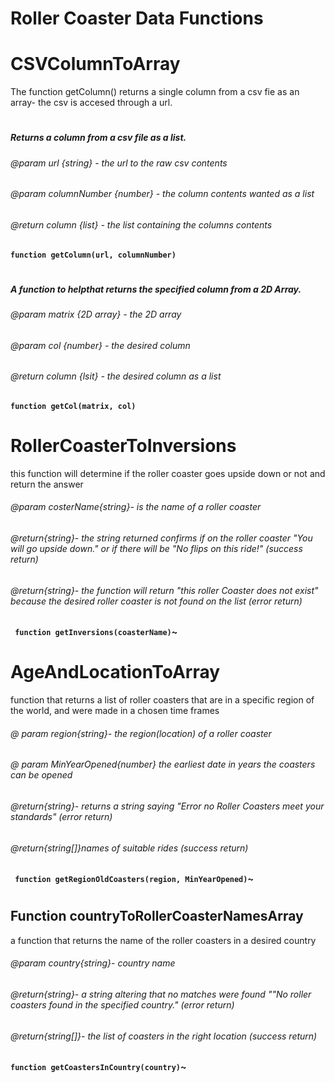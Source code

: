 # Roller Coaster Data Functions

# CSVColumnToArray
The function getColumn() returns a single column from a csv fie as an array- the csv is accesed through a url.
#
##### Returns a column from a csv file as a list.
###### @param url {string} - the url to the raw csv contents
###### @param columnNumber {number} - the column contents wanted as a list 
###### @return column {list} - the list containing the columns contents
**`function getColumn(url, columnNumber)`**
#

##### A function to helpthat returns the specified column from a 2D Array.
###### @param matrix {2D array} - the 2D array
###### @param col {number} - the desired column
###### @return column {lsit} - the desired column as a list
**`function getCol(matrix, col)`**
# 

# RollerCoasterToInversions
this function will determine if the roller coaster goes upside down or not and return the answer 
###### @param costerName{string}- is the name of a roller coaster
######  @return{string}- the string returned confirms if on the roller coaster "You will go upside down." or if there will be "No flips on this ride!" (success return)
###### @return{string}- the function will return "this roller Coaster does not exist" because the desired roller coaster is not found on the list (error return)
**` function getInversions(coasterName)`~** 
# 

    
# AgeAndLocationToArray
function that returns a list of roller coasters that are in a specific region of the world, and were made in a chosen time frames
###### @ param region{string}- the region(location) of a roller coaster
###### @ param MinYearOpened{number} the earliest date  in years the coasters can be opened
###### @return{string}- returns a string saying "Error no Roller Coasters meet your standards" (error return) 
###### @return{string[]}names of suitable rides (success return)
**` function getRegionOldCoasters(region, MinYearOpened)`~** 
#

## Function countryToRollerCoasterNamesArray
a function that returns the name of the roller coasters in a desired country
###### @param country{string}- country name
###### @return{string}- a string altering that no matches were found ""No roller coasters found in the specified country." (error return)
###### @return{string[]}- the list of coasters in the right location (success return)
**`function getCoastersInCountry(country)`~** 
#
